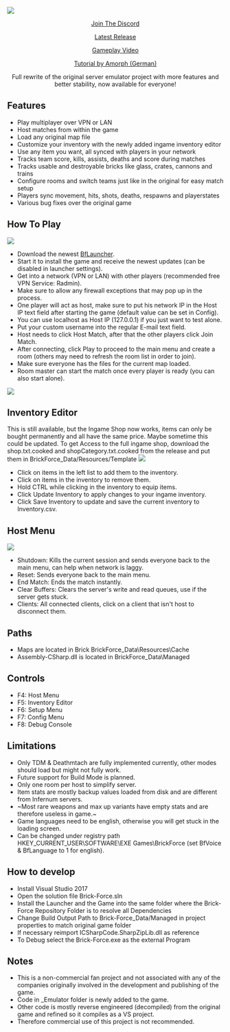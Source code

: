 ![](https://i.imgur.com/fThs88a.png)

[<p align="center">Join The Discord</p>](https://discord.gg/qktjAYsKwH)
[<p align="center">Latest Release</p>](https://github.com/Brick-Force-Aurora/Brick-Force/releases/latest)

[<p align="center">Gameplay Video</p>](https://www.youtube.com/watch?v=mslPRyCIKgo)

[<p align="center">Tutorial by Amorph (German)</p>](https://www.youtube.com/watch?v=OuJ-qxDsTrA)

<p align="center">Full rewrite of the original server emulator project with more features and better stability, now available for everyone!</p>

## Features
- Play multiplayer over VPN or LAN
- Host matches from within the game
- Load any original map file
- Customize your inventory with the newly added ingame inventory editor
- Use any item you want, all synced with players in your network
- Tracks team score, kills, assists, deaths and score during matches
- Tracks usable and destroyable bricks like glass, crates, cannons and trains
- Configure rooms and switch teams just like in the original for easy match setup
- Players sync movement, hits, shots, deaths, respawns and playerstates
- Various bug fixes over the original game

## How To Play
![](https://i.imgur.com/OUqQ5dR.png)

- Download the newest [BfLauncher](https://github.com/Brick-Force-Aurora/Launcher/releases).
- Start it to install the game and receive the newest updates (can be disabled in launcher settings).
- Get into a network (VPN or LAN) with other players (recommended free VPN Service: Radmin).
- Make sure to allow any firewall exceptions that may pop up in the process.
- One player will act as host, make sure to put his network IP in the Host IP text field after starting the game (default value can be set in Config).
- You can use localhost as Host IP (127.0.0.1) if you just want to test alone.
- Put your custom username into the regular E-mail text field.
- Host needs to click Host Match, after that the other players click Join Match.
- After connecting, click Play to proceed to the main menu and create a room (others may need to refresh the room list in order to join).
- Make sure everyone has the files for the current map loaded.
- Room master can start the match once every player is ready (you can also start alone).


![](https://i.imgur.com/6ncbt4O.png)

## Inventory Editor
This is still available, but the Ingame Shop now works, items can only be bought permanently and all have the same price. Maybe sometime this could be updated.
To get Access to the full ingame shop, download the shop.txt.cooked and shopCategory.txt.cooked from the release and put them in BrickForce_Data/Resources/Template
![](https://i.imgur.com/teJ36Lz.png)

- Click on items in the left list to add them to the inventory.
- Click on items in the inventory to remove them.
- Hold CTRL while clicking in the inventory to equip items.
- Click Update Inventory to apply changes to your ingame inventory.
- Click Save Inventory to update and save the current inventory to Inventory.csv.

## Host Menu
![](https://i.imgur.com/zg6pEny.png)

- Shutdown: Kills the current session and sends everyone back to the main menu, can help when network is laggy.
- Reset: Sends everyone back to the main menu.
- End Match: Ends the match instantly.
- Clear Buffers: Clears the server's write and read queues, use if the server gets stuck.
- Clients: All connected clients, click on a client that isn't host to disconnect them.

## Paths
- Maps are located in Brick BrickForce_Data\Resources\Cache
- Assembly-CSharp.dll is located in BrickForce_Data\Managed

## Controls
- F4: Host Menu
- F5: Inventory Editor
- F6: Setup Menu
- F7: Config Menu
- F8: Debug Console

## Limitations
- Only TDM & Deathmtach are fully implemented currently, other modes should load but might not fully work.
- Future support for Build Mode is planned.
- Only one room per host to simplify server.
- Item stats are mostly backup values loaded from disk and are different from Infernum servers.
- ~Most rare weapons and max up variants have empty stats and are therefore useless in game.~
- Game languages need to be english, otherwise you will get stuck in the loading screen.
- Can be changed under registry path HKEY_CURRENT_USER\SOFTWARE\EXE Games\BrickForce (set BfVoice & BfLanguage to 1 for english).

## How to develop
- Install Visual Studio 2017
- Open the solution file Brick-Force.sln
- Install the Launcher and the Game into the same folder where the Brick-Force Repository Folder is to resolve all Dependencies
- Change Build Output Path to Brick-Force_Data/Managed in project properties to match original game folder
- If necessary reimport ICSharpCode.SharpZipLib.dll as reference
- To Debug select the Brick-Force.exe as the external Program

## Notes
- This is a non-commercial fan project and not associated with any of the companies originally involved in the development and publishing of the game.
- Code in _Emulator folder is newly added to the game.
- Other code is mostly reverse engineered (decompiled) from the original game and refined so it compiles as a VS project.
- Therefore commercial use of this project is not recommended.
